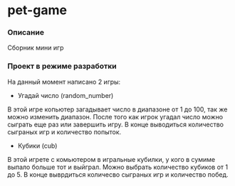 # pet-game

### Описание
Сборник мини игр

### Проект в режиме разработки
На данный момент написано 2 игры:
* Угадай число (random_number)

В этой игре копьютер загадывает число в диапазоне от 1 до 100, так же можно изменить диапазон. После того как игрок угадал число можно сыграть еще раз или завершить игру. В конце выводиться количество сыграных игр и количество попыток.
* Кубики (cub)

В этой игрете с комьютером в игральные кубилки, у кого в сумиме выпало больше тот и выйграл. Можно выбрать количество кубиков от 1 до 5. В конце выврдиться количесво сыграных игр и количество побед.
